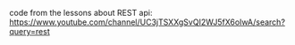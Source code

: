  code from the lessons about REST api: https://www.youtube.com/channel/UC3jTSXXgSvQI2WJ5fX6oIwA/search?query=rest
